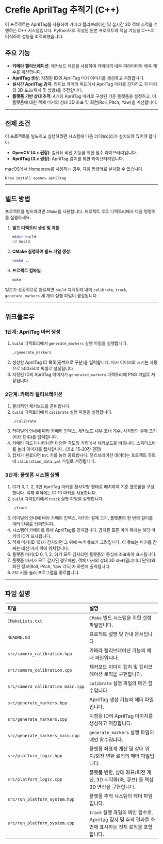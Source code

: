 # Crefle AprilTag 추적기 (C++)

이 프로젝트는 AprilTag를 사용하여 카메라 캘리브레이션 및 실시간 3D 객체 추적을 수행하는 C++ 시스템입니다. Python으로 작성된 원본 프로젝트의 핵심 기능을 C++로 이식하여 성능을 최적화했습니다.

## 주요 기능

- **카메라 캘리브레이션**: 체커보드 패턴을 사용하여 카메라의 내부 파라미터와 왜곡 계수를 계산합니다.
- **AprilTag 생성**: 지정된 ID의 AprilTag 마커 이미지를 생성하고 저장합니다.
- **실시간 AprilTag 감지**: 라이브 카메라 피드에서 AprilTag 마커를 감지하고 각 마커의 3D 포즈(위치 및 방향)를 추정합니다.
- **플랫폼 기반 상대 추적**: 4개의 AprilTag 마커로 구성된 기준 플랫폼을 설정하고, 이 플랫폼에 대한 객체 마커의 상대 3D 좌표 및 회전(Roll, Pitch, Yaw)을 계산합니다.

---

## 전제 조건

이 프로젝트를 빌드하고 실행하려면 시스템에 다음 라이브러리가 설치되어 있어야 합니다.

- **OpenCV (4.x 권장)**: 컴퓨터 비전 기능을 위한 필수 라이브러리입니다.
- **AprilTag (3.x 권장)**: AprilTag 감지를 위한 라이브러리입니다.

macOS에서 Homebrew를 사용하는 경우, 다음 명령어로 설치할 수 있습니다.

```bash
brew install opencv apriltag
```

---

## 빌드 방법

프로젝트를 빌드하려면 `CMake`를 사용합니다. 프로젝트 루트 디렉토리에서 다음 명령어를 실행하세요.

1.  **빌드 디렉토리 생성 및 이동**:
    ```bash
    mkdir build
    cd build
    ```

2.  **CMake 실행하여 빌드 파일 생성**:
    ```bash
    cmake ..
    ```

3.  **프로젝트 컴파일**:
    ```bash
    make
    ```

빌드가 성공적으로 완료되면 `build` 디렉토리 내에 `calibrate`, `track`, `generate_markers` 세 개의 실행 파일이 생성됩니다.

---

## 워크플로우

### 1단계: AprilTag 마커 생성

1.  `build` 디렉토리에서 `generate_markers` 실행 파일을 실행합니다.
    ```bash
    ./generate_markers
    ```
2.  생성할 AprilTag ID 목록(공백으로 구분)을 입력합니다. 마커 이미지의 크기는 자동으로 500x500 픽셀로 설정됩니다.
3.  지정된 ID의 AprilTag 이미지가 `generated_markers` 디렉토리에 PNG 파일로 저장됩니다.

### 2단계: 카메라 캘리브레이션

1.  물리적인 체커보드를 준비합니다.
2.  `build` 디렉토리에서 `calibrate` 실행 파일을 실행합니다.
    ```bash
    ./calibrate
    ```
3.  터미널의 안내에 따라 카메라 인덱스, 체커보드 내부 코너 개수, 사각형의 실제 크기(미터 단위)를 입력합니다.
4.  카메라 피드가 나타나면 다양한 각도와 거리에서 체커보드를 비춥니다. 스페이스바를 눌러 이미지를 캡처합니다. (최소 15-20장 권장)
5.  캡처가 완료되면 `ESC` 키를 눌러 종료합니다. 캘리브레이션 데이터는 프로젝트 루트에 `calibration_data.yml` 파일로 저장됩니다.

### 3단계: 플랫폼 시스템 실행

1.  ID가 0, 1, 2, 3인 AprilTag 마커를 정사각형 형태로 배치하여 기준 플랫폼을 구성합니다. 객체 추적에는 ID 10 마커를 사용합니다.
2.  `build` 디렉토리에서 `track` 실행 파일을 실행합니다.
    ```bash
    ./track
    ```
3.  터미널의 안내에 따라 카메라 인덱스, 마커의 실제 크기, 플랫폼의 한 변의 길이를 미터 단위로 입력합니다.
4.  시스템이 카메라를 통해 AprilTag를 감지합니다. 감지된 모든 마커 위에는 해당 마커의 ID가 표시됩니다.
5.  객체 마커(ID 10)가 감지되면 그 위에 녹색 큐브가 그려집니다. 이 큐브는 마커를 감싸는 대신 마커 위에 위치합니다.
6.  플랫폼 마커(ID 0, 1, 2, 3)가 모두 감지되면 플랫폼의 중심에 좌표축이 표시됩니다.
7.  플랫폼 마커가 모두 감지된 경우에만, 객체 마커의 상대 3D 좌표(밀리미터 단위)와 회전 정보(Roll, Pitch, Yaw 각도)가 화면에 출력됩니다.
8.  `ESC` 키를 눌러 프로그램을 종료합니다.

---

## 파일 설명

| 파일 | 설명 |
| :--- | :--- |
| `CMakeLists.txt` | `CMake` 빌드 시스템을 위한 설정 파일입니다. |
| `README.md` | 프로젝트 설명 및 안내 문서입니다. |
| `src/camera_calibration.hpp` | 카메라 캘리브레이션 기능의 헤더 파일입니다. |
| `src/camera_calibration.cpp` | 체커보드 이미지 캡처 및 캘리브레이션 로직을 구현합니다. |
| `src/camera_calibration_main.cpp` | `calibrate` 실행 파일의 메인 함수입니다. |
| `src/generate_markers.hpp` | AprilTag 생성 기능의 헤더 파일입니다. |
| `src/generate_markers.cpp` | 지정된 ID의 AprilTag 이미지를 생성하고 저장합니다. |
| `src/generate_markers_main.cpp` | `generate_markers` 실행 파일의 메인 함수입니다. |
| `src/platform_logic.hpp` | 플랫폼 좌표계 계산 및 상대 위치/회전 변환 로직의 헤더 파일입니다. |
| `src/platform_logic.cpp` | 플랫폼 변환, 상대 좌표/회전 계산, 3D 시각화(축, 큐브) 등 핵심 3D 연산을 구현합니다. |
| `src/run_platform_system.hpp` | 플랫폼 추적 시스템의 헤더 파일입니다. |
| `src/run_platform_system.cpp` | `track` 실행 파일의 메인 함수로, AprilTag 감지 및 추적 결과를 화면에 표시하는 전체 로직을 포함합니다. |